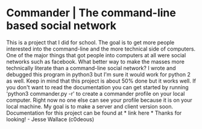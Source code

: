 Commander | The command-line based social network
==================================================
This is a project that I did for school. The goal is to get more people interested into the command-line and the more technical side of computers. One of the major things that got people into computers at all were social networks such as facebook. What better way to make the masses more technically literate than a command-line social network?
I wrote and debugged this program in python3 but I'm sure it would work for python 2 as well. Keep in mind that this project is about 50% done but it works well. 
If you don't want to read the documentation you can get started by running 'python3 commander.py -r' to create a commander profile on your local computer. Right now no one else can see your profile because it is on your local machine. My goal is to make a server and client version soon.
Documentation for this project can be found at * link here *
Thanks for looking! - Jesse Wallace (c0deous)
